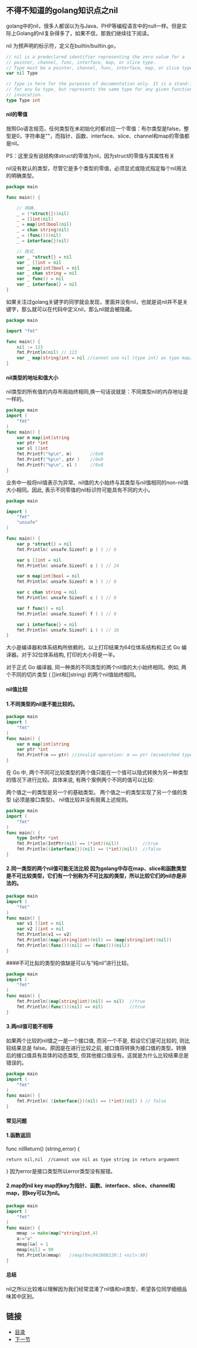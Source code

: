 ## 不得不知道的golang知识点之nil

golang中的nil，很多人都误以为与Java、PHP等编程语言中的null一样。但是实际上Golang的nil复杂得多了，如果不信，那我们继续往下阅读。

nil 为预声明的标示符，定义在builtin/builtin.go，
```go
// nil is a predeclared identifier representing the zero value for a
// pointer, channel, func, interface, map, or slice type.
// Type must be a pointer, channel, func, interface, map, or slice type
var nil Type 

// Type is here for the purposes of documentation only. It is a stand-in
// for any Go type, but represents the same type for any given function
// invocation.
type Type int
```

#### nil的零值

按照Go语言规范，任何类型在未初始化时都对应一个零值：布尔类型是false，整型是0，字符串是""，而指针、函数、interface、slice、channel和map的零值都是nil。

PS：这里没有说结构体struct的零值为nil，因为struct的零值与其属性有关

nil没有默认的类型，尽管它是多个类型的零值，必须显式或隐式指定每个nil用法的明确类型。
```go
package main

func main() {

    // 明确.
    _ = (*struct{})(nil)
    _ = []int(nil)
    _ = map[int]bool(nil)
    _ = chan string(nil)
    _ = (func())(nil)
    _ = interface{}(nil)

    // 隐式.
    var _ *struct{} = nil
    var _ []int = nil
    var _ map[int]bool = nil
    var _ chan string = nil
    var _ func() = nil
    var _ interface{} = nil
}
```

如果关注过golang关键字的同学就会发现，里面并没有nil，也就是说nil并不是关键字，那么就可以在代码中定义nil，那么nil就会被隐藏。
```go
package main

import "fmt"

func main() {
    nil := 123
    fmt.Println(nil) // 123
    var _ map[string]int = nil //cannot use nil (type int) as type map[string]int in assignment
}
```

#### nil类型的地址和值大小

nil类型的所有值的内存布局始终相同,换一句话说就是：不同类型nil的内存地址是一样的。
```go
package main
import (
    "fmt"
)
func main() {
    var m map[int]string
    var ptr *int
    var sl []int
    fmt.Printf("%p\n", m)       //0x0
    fmt.Printf("%p\n", ptr )    //0x0
    fmt.Printf("%p\n", sl )     //0x0
}
```

业务中一般将nil值表示为异常。nil值的大小始终与其类型与nil值相同的non-nil值大小相同。因此, 表示不同零值的nil标识符可能具有不同的大小。

```go
package main

import (
    "fmt"
    "unsafe"
)

func main() {
    var p *struct{} = nil
    fmt.Println( unsafe.Sizeof( p ) ) // 8

    var s []int = nil
    fmt.Println( unsafe.Sizeof( s ) ) // 24

    var m map[int]bool = nil
    fmt.Println( unsafe.Sizeof( m ) ) // 8

    var c chan string = nil
    fmt.Println( unsafe.Sizeof( c ) ) // 8

    var f func() = nil
    fmt.Println( unsafe.Sizeof( f ) ) // 8

    var i interface{} = nil
    fmt.Println( unsafe.Sizeof( i ) ) // 16
}
```

大小是编译器和体系结构所依赖的。以上打印结果为64位体系结构和正式 Go 编译器。对于32位体系结构, 打印的大小将是一半。

对于正式 Go 编译器, 同一种类的不同类型的两个nil值的大小始终相同。例如, 两个不同的切片类型 ( []int和[]string) 的两个nil值始终相同。

#### nil值比较

#### 1.不同类型的nil是不能比较的。

```go
package main
import (
    "fmt"
)
func main() {
    var m map[int]string
    var ptr *int
    fmt.Printf(m == ptr) //invalid operation: m == ptr (mismatched types map[int]string and *int)
}
```

在 Go 中, 两个不同可比较类型的两个值只能在一个值可以隐式转换为另一种类型的情况下进行比较。具体来说, 有两个案例两个不同的值可以比较:

两个值之一的类型是另一个的基础类型。
两个值之一的类型实现了另一个值的类型 (必须是接口类型)。
nil值比较并没有脱离上述规则。

```go
package main
import (
    "fmt"
)
func main() {
    type IntPtr *int
    fmt.Println(IntPtr(nil) == (*int)(nil))         //true
    fmt.Println((interface{})(nil) == (*int)(nil))  //false
}
```

#### 2.同一类型的两个nil值可能无法比较 因为golang中存在map、slice和函数类型是不可比较类型，它们有一个别称为不可比拟的类型，所以比较它们的nil亦是非法的。

```go
package main
import (
    "fmt"
)
func main() {
    var v1 []int = nil
    var v2 []int = nil
    fmt.Println(v1 == v2)
    fmt.Println((map[string]int)(nil) == (map[string]int)(nil))
    fmt.Println((func())(nil) == (func())(nil))
}
```

####不可比拟的类型的值缺是可以与“纯nil”进行比较。

```go
package main
import (
    "fmt"
)
func main() {
    fmt.Println((map[string]int)(nil) == nil)  //true
    fmt.Println((func())(nil) == nil)          //true
}
```
#### 3.两nil值可能不相等

如果两个比较的nil值之一是一个接口值, 而另一个不是, 假设它们是可比较的, 则比较结果总是 false。原因是在进行比较之前, 接口值将转换为接口值的类型。转换后的接口值具有具体的动态类型, 但其他接口值没有。这就是为什么比较结果总是错误的。

```go
package main
import (
    "fmt"
)
func main() {
    fmt.Println( (interface{})(nil) == (*int)(nil) ) // false
}
```

#### 常见问题

#### 1.函数返回

func nilReturn() (string,error)  {

    return nil,nil  //cannot use nil as type string in return argument
}
因为error是接口类型所以error类型没有报错。

#### 2.map的nil key map的key为指针、函数、interface、slice、channel和map，则key可以为nil。

```go
package main
import (
    "fmt"
)
func main() {
    mmap := make(map[*string]int,4)
    a:="a"
    mmap[&a] = 1
    mmap[nil] = 99
    fmt.Println(mmap)   //map[0xc042008220:1 <nil>:99]
}
```

#### 总结

nil之所以比较难以理解因为我们经常混淆了nil值和nil类型，希望各位同学细细品味其中区别。

## 链接
- [目录](https://github.com/sunnygocms/gobook/blob/master/menu.md)
- [下一节](https://github.com/sunnygocms/gobook/blob/master/go_lang_base/09.1.2.md)
